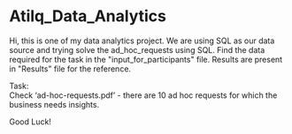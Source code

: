 # Atilq_Data_Analytics
        
Hi, this is one of my data analytics project. We are using SQL as our data source and trying solve the ad_hoc_requests using SQL. Find the data required for the task in the "input_for_participants" file. Results are present in "Results" file for the reference.

Task:  
Check ‘ad-hoc-requests.pdf’ - there are 10 ad hoc requests for which the business needs insights.

Good Luck!
